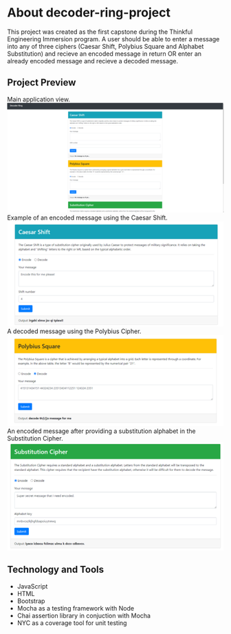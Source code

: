 # About decoder-ring-project
This project was created as the first capstone during the Thinkful Engineering Immersion program. 
A user should be able to enter a message into any of three ciphers (Caesar Shift, Polybius Square and Alphabet Substitution) and recieve an encoded message in return 
OR enter an already encoded message and recieve a decoded message. 

## Project Preview
Main application view.
![Decoder Ring Main](preview-images/decoder-ring-main.png)
Example of an encoded message using the Caesar Shift.
![Caesar Shift](preview-images/caesar-shift.png)
A decoded message using the Polybius Cipher.
![Polybius Square](preview-images/polybius.png)
An encoded message after providing a substitution alphabet in the Substitution Cipher.
![Substitution Cipher](preview-images/substitution-cipher.png)

## Technology and Tools
* JavaScript
* HTML
* Bootstrap
* Mocha as a testing framework with Node
* Chai assertion library in conjuction with Mocha
* NYC as a coverage tool for unit testing

